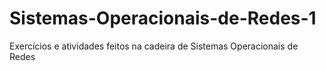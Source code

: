 # Sistemas-Operacionais-de-Redes-1
Exercícios e atividades feitos na cadeira de Sistemas Operacionais de Redes
